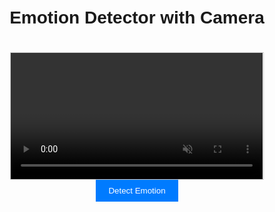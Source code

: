 <!DOCTYPE html>
<html lang="en">
<head>
  <meta charset="UTF-8">
  <meta name="viewport" content="width=device-width, initial-scale=1.0">
  <title>Emotion Detector with Camera</title>
  <script defer src="https://cdn.jsdelivr.net/npm/@tensorflow/tfjs"></script>
  <script defer src="https://cdn.jsdelivr.net/npm/face-api.js"></script>
  <style>
    body {
      font-family: Arial, sans-serif;
      text-align: center;
      margin: 50px;
    }
    video {
      width: 80%;
      margin-top: 20px;
      border: 1px solid #ccc;
    }
    button {
      padding: 10px 20px;
      background-color: #007BFF;
      color: white;
      border: none;
      cursor: pointer;
    }
    button:hover {
      background-color: #0056b3;
    }
    .result {
      margin-top: 20px;
      font-size: 1.5em;
      color: green;
    }
  </style>
</head>
<body>
  <h1>Emotion Detector with Camera</h1>
  <video id="video" autoplay muted></video>
  <br>
  <button onclick="detectCameraEmotion()">Detect Emotion</button>
  <div class="result" id="result"></div>

  <script>
    const video = document.getElementById('video');

    // Load the face-api models
    Promise.all([
      faceapi.nets.tinyFaceDetector.loadFromUri('https://cdn.jsdelivr.net/npm/face-api.js/models'),
      faceapi.nets.faceExpressionNet.loadFromUri('https://cdn.jsdelivr.net/npm/face-api.js/models')
    ]).then(startVideo);

    function startVideo() {
      navigator.mediaDevices.getUserMedia({ video: {} })
        .then(stream => {
          video.srcObject = stream;
        })
        .catch(err => console.error("Camera access denied:", err));
    }

    async function detectCameraEmotion() {
      const detections = await faceapi.detectAllFaces(video, new faceapi.TinyFaceDetectorOptions())
        .withFaceExpressions();

      if (detections.length > 0) {
        const emotions = detections[0].expressions;
        const highestEmotion = Object.keys(emotions).reduce((a, b) => emotions[a] > emotions[b] ? a : b);
        document.getElementById('result').textContent = `Detected Emotion: ${highestEmotion}`;
      } else {
        document.getElementById('result').textContent = "No face detected!";
      }
    }
  </script>
</body>
</html>
